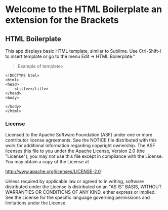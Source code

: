 # Welcome to the HTML Boilerplate an extension for the Brackets


## HTML Boilerplate

This app displays basic HTML template, similar to Sublime. Use Ctrl-Shift-I to insert template or go to the menu Edit -> HTML Boilerplate."

> Example of template>
```
<!DOCTYPE html>
<html>
<head>
	<title></title>
</head>
<body>

</body>
</html>
```

### License

Licensed to the Apache Software Foundation (ASF) under one or more contributor license agreements. See the NOTICE file distributed with this work for additional information regarding copyright ownership. The ASF licenses this file to you under the Apache License, Version 2.0 (the "License"); you may not use this file except in compliance with the License. You may obtain a copy of the License at

http://www.apache.org/licenses/LICENSE-2.0

Unless required by applicable law or agreed to in writing, software distributed under the License is distributed on an "AS IS" BASIS, WITHOUT WARRANTIES OR CONDITIONS OF ANY KIND, either express or implied. See the License for the specific language governing permissions and limitations under the License.
